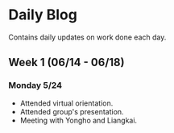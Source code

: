 # Daily Blog
Contains daily updates on work done each day.

## Week 1 (06/14 - 06/18)

### Monday 5/24
- Attended virtual orientation.
- Attended group's presentation.
- Meeting with Yongho and Liangkai.

